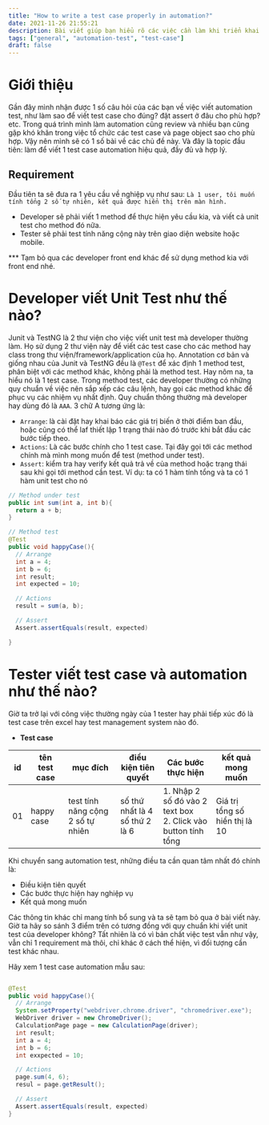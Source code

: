 ```yaml
---
title: "How to write a test case properly in automation?"
date: 2021-11-26 21:55:21
description: Bài viết giúp bạn hiểu rõ các việc cần làm khi triển khai 1 test case automation
tags: ["general", "automation-test", "test-case"]
draft: false
---
```


<!-- ---
title: "Selenium Driver Service"
date: 2021-07-08 21:55:21
description: Details in browser service classes in selenium, like ChromeDriverService, FirefoxDriverService,...
tags: ["selenium", "selenium-webdriver", "driver-service", "ChromeDriverService", "FirefoxDriverService", "SafariDriverService", "EdgeDriverService"]
draft: false
--- -->



# Giới thiệu
Gần đây mình nhận được 1 số câu hỏi của các bạn về việc viết automation test, như làm sao để viết test case cho đúng? đặt assert ở đâu cho phù hợp? etc. Trong quá trình mình làm automation cũng review và nhiều bạn cũng gặp khó khăn trong việc tổ chức các test case và page object sao cho phù hợp. Vậy nên mình sẽ có 1 số bài về các chủ đề này. Và đây là topic đầu tiên: làm để viết 1 test case automation hiệu quả, đầy đủ và hợp lý.

## Requirement 
Đầu tiên ta sẽ đưa ra 1 yêu cầu về nghiệp vụ như sau: `Là 1 user, tôi muốn tính tổng 2 số tự nhiên, kết quả được hiển thị trên màn hình.`  
- Developer sẽ phải viết 1 method để thực hiện yêu cầu kia, và viết cả unit test cho method đó nữa.
- Tester sẽ phải test tính năng cộng này trên giao diện website hoặc mobile.  
  
*** Tạm bỏ qua các developer front end khác để sử dụng method kia với front end nhé.

# Developer viết Unit Test như thế nào?
Junit và TestNG là 2 thư viện cho việc viết unit test mà developer thường làm. Họ sử dụng 2 thư viện này để viết các test case cho các method hay class trong thư viện/framework/application của họ. 
Annotation cơ bản và giống nhau của Junit và TestNG đều là `@Test` để xác định 1 method test, phân biệt với các method khác, không phải là method test. Hay nôm na, ta hiểu nó là 1 test case. 
Trong method test, các developer thường có những quy chuẩn về việc nên sắp xếp các câu lệnh, hay gọi các method khác để phục vụ các nhiệm vụ nhất định. Quy chuẩn thông thường mà developer hay dùng đó là `AAA`. 3 chữ A tương ứng là:
- `Arrange`: là cài đặt hay khai báo các giá trị biến ở thời điểm ban đầu, hoặc cũng có thể laf thiết lập 1 trạng thái nào đó trước khi bắt đầu các bước tiếp theo.
- `Actions`: Là các bước chính cho 1 test case. Tại đây gọi tới các method chính mà mình mong muốn để test (method under test).
- `Assert`: kiểm tra hay verify kết quả trả về của method hoặc trạng thái sau khi gọi tới method cần test.
Ví dụ: ta có 1 hàm tính tổng và ta có 1 hàm unit test cho nó

```java
// Method under test
public int sum(int a, int b){
  return a + b;
}

// Method test 
@Test
public void happyCase(){
  // Arrange 
  int a = 4;
  int b = 6;
  int result;
  int expected = 10;

  // Actions 
  result = sum(a, b);

  // Assert
  Assert.assertEquals(result, expected)

}
```

# Tester viết test case và automation như thế nào?
Giờ ta trở lại với công việc thường ngày của 1 tester hay phải tiếp xúc đó là test case trên excel hay test management system nào đó.  
- **Test case**  

| id | tên test case | mục đích | điều kiện tiên quyết | Các bước thực hiện | kết quả mong muốn |  
| -- | ------------- | -------- | -------------------- | ------ | ----------------------- |  
| 01 | happy case | test tính năng cộng 2 số tự nhiên | số thứ nhất là 4 </br> số thứ 2 là 6 | 1. Nhập 2 số đó vào 2 text box </br>2. Click vào button tính tổng | Giá trị tổng số hiển thị là 10 |  

Khi chuyển sang automation test, những điều ta cần quan tâm nhất đó chính là:
- Điều kiện tiên quyết
- Các bước thực hiện hay nghiệp vụ 
- Kết quả mong muốn  

Các thông tin khác chỉ mang tính bổ sung và ta sẽ tạm bỏ qua ở bài viết này. 
Giờ ta hãy so sánh 3 điểm trên có tương đồng với quy chuẩn khi viết unit test của developer không? Tất nhiên là có vì bản chất việc test vẫn như vậy, vẫn chỉ 1 requirement mà thôi, chỉ khác ở cách thể hiện, vì đối tượng cần test khác nhau. 

Hãy xem 1 test case automation mẫu sau: 
```java

@Test
public void happyCase(){
  // Arrange 
  System.setProperty("webdriver.chrome.driver", "chromedriver.exe");
  WebDriver driver = new ChromeDriver();
  CalculationPage page = new CalculationPage(driver);
  int result;
  int a = 4;
  int b = 6;
  int exxpected = 10;

  // Actions
  page.sum(4, 6);
  resul = page.getResult();

  // Assert 
  Assert.assertEquals(result, expected)
}

```








